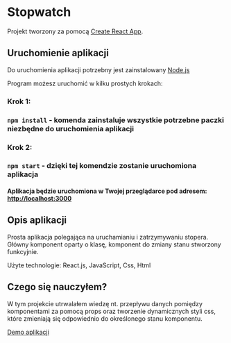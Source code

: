 # Stopwatch

Projekt tworzony za pomocą [Create React App](https://github.com/facebook/create-react-app).

## Uruchomienie aplikacji

Do uruchomienia aplikacji potrzebny jest zainstalowany [Node.js](https://nodejs.org/en/)

Program możesz uruchomić w kilku prostych krokach:

### Krok 1:

### `npm install` - komenda zainstaluje wszystkie potrzebne paczki niezbędne do uruchomienia aplikacji

### Krok 2:

### `npm start` - dzięki tej komendzie zostanie uruchomiona aplikacja

#### Aplikacja będzie uruchomiona w Twojej przeglądarce pod adresem: [http://localhost:3000](http://localhost:3000)


## Opis aplikacji
Prosta aplikacja polegająca na uruchamianiu i zatrzymywaniu stopera.
Główny komponent oparty o klasę, komponent do zmiany stanu stworzony funkcyjnie.

Użyte technologie:
React.js, JavaScript, Css, Html

## Czego się nauczyłem?
W tym projekcie utrwalałem wiedzę nt. przepływu danych pomiędzy komponentami za pomocą props oraz tworzenie dynamicznych
styli css, które zmieniają się odpowiednio do określonego stanu komponentu.



[Demo aplikacji](https://stopwatch-react-liard.vercel.app/)

